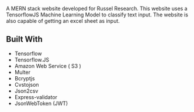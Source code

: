 A MERN stack website developed for Russel Research.
This website uses a TensorflowJS Machine Learning Model to classify text input.
The website is also capable of getting an excel sheet as input.

## Built With
* Tensorflow
* Tensorflow.JS
* Amazon Web Service ( S3 )
* Multer
* Bcryptjs
* Cvstojson
* Json2csv
* Express-validator
* JsonWebToken (JWT)
